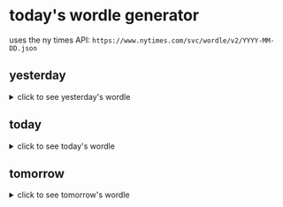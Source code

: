 # today's wordle generator

uses the ny times API: `https://www.nytimes.com/svc/wordle/v2/YYYY-MM-DD.json`

## yesterday

<details>
    <summary>click to see yesterday's wordle</summary>

    snail

</details>

## today

<details>
    <summary>click to see today's wordle</summary>

    skunk

</details>

## tomorrow

<details>
    <summary>click to see tomorrow's wordle</summary>

    knelt

</details>
